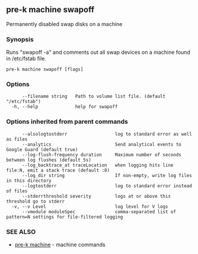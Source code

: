 ## pre-k machine swapoff

Permanently disabled swap disks on a machine

### Synopsis

Runs "swapoff -a" and comments out all swap devices on a machine found in /etc/fstab file.

```
pre-k machine swapoff [flags]
```

### Options

```
      --filename string   Path to volume list file. (default "/etc/fstab")
  -h, --help              help for swapoff
```

### Options inherited from parent commands

```
      --alsologtostderr                  log to standard error as well as files
      --analytics                        Send analytical events to Google Guard (default true)
      --log-flush-frequency duration     Maximum number of seconds between log flushes (default 5s)
      --log_backtrace_at traceLocation   when logging hits line file:N, emit a stack trace (default :0)
      --log_dir string                   If non-empty, write log files in this directory
      --logtostderr                      log to standard error instead of files
      --stderrthreshold severity         logs at or above this threshold go to stderr
  -v, --v Level                          log level for V logs
      --vmodule moduleSpec               comma-separated list of pattern=N settings for file-filtered logging
```

### SEE ALSO

* [pre-k machine](pre-k_machine.md)	 - machine commands

